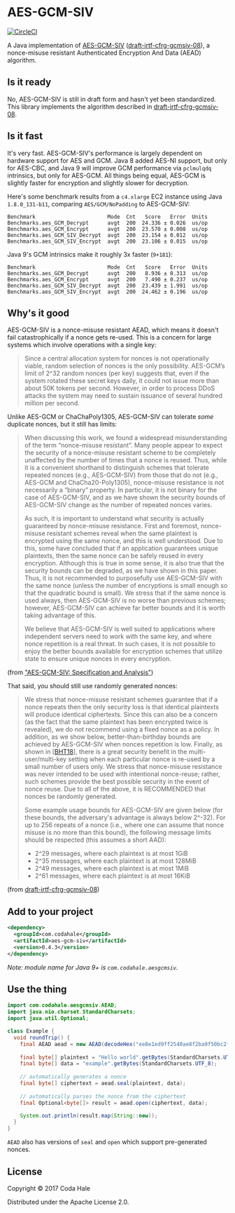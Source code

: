 # AES-GCM-SIV

[![CircleCI](https://circleci.com/gh/codahale/aes-gcm-siv.svg?style=svg)](https://circleci.com/gh/codahale/aes-gcm-siv)

A Java implementation of [AES-GCM-SIV](https://eprint.iacr.org/2017/168) 
([draft-irtf-cfrg-gcmsiv-08](https://tools.ietf.org/html/draft-irtf-cfrg-gcmsiv-08)), a
nonce-misuse resistant Authenticated Encryption And Data (AEAD) algorithm.

## Is it ready

No, AES-GCM-SIV is still in draft form and hasn't yet been standardized. This library implements the
algorithm described in
[draft-irtf-cfrg-gcmsiv-08](https://tools.ietf.org/html/draft-irtf-cfrg-gcmsiv-08).

## Is it fast

It's very fast. AES-GCM-SIV's performance is largely dependent on hardware support for AES and GCM.
Java 8 added AES-NI support, but only for AES-CBC, and Java 9 will improve GCM performance via
`pclmulqdq` intrinsics, but only for AES-GCM. All things being equal, AES-GCM is slightly faster for
encryption and slightly slower for decryption. 

Here's some benchmark results from a `c4.xlarge` EC2 instance using Java `1.8.0_131-b11`, comparing
`AES/GCM/NoPadding` to AES-GCM-SIV:

```
Benchmark                       Mode  Cnt   Score   Error  Units
Benchmarks.aes_GCM_Decrypt      avgt  200  24.336 ± 0.026  us/op
Benchmarks.aes_GCM_Encrypt      avgt  200  23.570 ± 0.008  us/op
Benchmarks.aes_GCM_SIV_Decrypt  avgt  200  23.154 ± 0.012  us/op
Benchmarks.aes_GCM_SIV_Encrypt  avgt  200  23.106 ± 0.015  us/op
```

Java 9's GCM intrinsics make it roughly 3x faster (`9+181`):

``` 
Benchmark                       Mode  Cnt   Score   Error  Units
Benchmarks.aes_GCM_Decrypt      avgt  200   8.936 ± 0.313  us/op
Benchmarks.aes_GCM_Encrypt      avgt  200   7.490 ± 0.237  us/op
Benchmarks.aes_GCM_SIV_Decrypt  avgt  200  23.439 ± 1.991  us/op
Benchmarks.aes_GCM_SIV_Encrypt  avgt  200  24.462 ± 0.196  us/op
```

## Why's it good

AES-GCM-SIV is a nonce-misuse resistant AEAD, which means it doesn't fail catastrophically if a
nonce gets re-used. This is a concern for large systems which involve operations with a single key:

> Since a central allocation system for nonces is not operationally viable, random selection of
nonces is the only possibility. AES-GCM’s limit of 2^32 random nonces (per key) suggests that, even
if the system rotated these secret keys daily, it could not issue more than about 50K tokens per
second. However, in order to process DDoS attacks the system may need to sustain issuance of several
hundred million per second.

Unlike AES-GCM or ChaChaPoly1305, AES-GCM-SIV can tolerate _some_ duplicate nonces, but it still has
limits:

> When discussing this work, we found a widespread misunderstanding of the term “nonce-misuse
resistant”. Many people appear to expect the security of a nonce-misuse resistant scheme to be
completely unaffected by the number of times that a nonce is reused. Thus, while it is a convenient
shorthand to distinguish schemes that tolerate repeated nonces (e.g., AES-GCM-SIV) from those that
do not (e.g., AES-GCM and ChaCha20-Poly1305), nonce-misuse resistance is not necessarily a “binary”
property. In particular, it is not binary for the case of AES-GCM-SIV, and as we have shown the
security bounds of AES-GCM-SIV change as the number of repeated nonces varies.
>
> As such, it is important to understand what security is actually guaranteed by nonce-misuse
resistance. First and foremost, nonce-misuse resistant schemes reveal when the same plaintext is
encrypted using the same nonce, and this is well understood. Due to this, some have concluded that
if an application guarantees unique plaintexts, then the same nonce can be safely reused in every
encryption. Although this is true in some sense, it is also true that the security bounds can be
degraded, as we have shown in this paper. Thus, it is not recommended to purposefully use
AES-GCM-SIV with the same nonce (unless the number of encryptions is small enough so that the
quadratic bound is small). We stress that if the same nonce is used always, then AES-GCM-SIV is no
worse than previous schemes; however, AES-GCM-SIV can achieve far better bounds and it is worth
taking advantage of this. 
> 
> We believe that AES-GCM-SIV is well suited to applications where independent servers need to work
with the same key, and where nonce repetition is a real threat. In such cases, it is not possible to
enjoy the better bounds available for encryption schemes that utilize state to ensure unique nonces
in every encryption.

(from ["AES-GCM-SIV: Specification and Analysis"](https://eprint.iacr.org/2017/168))

That said, you should still use randomly generated nonces:

> We stress that nonce-misuse resistant schemes guarantee that if a nonce repeats then the only
security loss is that identical plaintexts will produce identical ciphertexts.  Since this can also
be a concern (as the fact that the same plaintext has been encrypted twice is revealed), we do not
recommend using a fixed nonce as a policy.  In addition, as we show below, better-than-birthday
bounds are achieved by AES-GCM-SIV when nonces repetition is low.  Finally, as shown in [[BHT18]],
there is a great security benefit in the multi- user/multi-key setting when each particular nonce is
re-used by a small number of users only.  We stress that nonce-misuse resistance was never intended
to be used with intentional nonce-reuse; rather, such schemes provide the best possible security in
the event of nonce reuse.  Due to all of the above, it is RECOMMENDED that nonces be randomly
generated.
> 
> Some example usage bounds for AES-GCM-SIV are given below (for these
bounds, the adversary's advantage is always below 2^-32).  For up to
256 repeats of a nonce (i.e., where one can assume that nonce misuse
is no more than this bound), the following message limits should be
respected (this assumes a short AAD):
>   
> * 2^29 messages, where each plaintext is at most 1GiB
> * 2^35 messages, where each plaintext is at most 128MiB
> * 2^49 messages, where each plaintext is at most 1MiB
> * 2^61 messages, where each plaintext is at most 16KiB

[BHT18]: https://tools.ietf.org/html/draft-irtf-cfrg-gcmsiv-08#ref-BHT18

(from [draft-irtf-cfrg-gcmsiv-08](https://tools.ietf.org/html/draft-irtf-cfrg-gcmsiv-08))

## Add to your project

```xml
<dependency>
  <groupId>com.codahale</groupId>
  <artifactId>aes-gcm-siv</artifactId>
  <version>0.4.3</version>
</dependency>
```

*Note: module name for Java 9+ is `com.codahale.aesgcmsiv`.*

## Use the thing

```java
import com.codahale.aesgcmsiv.AEAD;
import java.nio.charset.StandardCharsets;
import java.util.Optional;

class Example {
  void roundTrip() {
    final AEAD aead = new AEAD(decodeHex("ee8e1ed9ff2540ae8f2ba9f50bc2f27c"));
    
    final byte[] plaintext = "Hello world".getBytes(StandardCharsets.UTF_8);
    final byte[] data = "example".getBytes(StandardCharsets.UTF_8);
   
    // automatically generates a nonce
    final byte[] ciphertext = aead.seal(plaintext, data);
    
    // automatically parses the nonce from the ciphertext
    final Optional<byte[]> result = aead.open(ciphertext, data);

    System.out.println(result.map(String::new));
  } 
}
```

`AEAD` also has versions of `seal` and `open` which support pre-generated nonces.

## License

Copyright © 2017 Coda Hale

Distributed under the Apache License 2.0.
